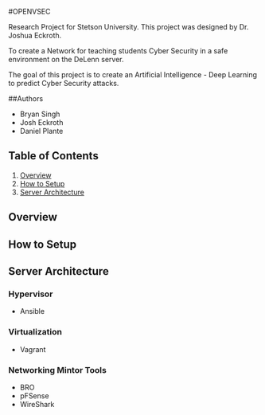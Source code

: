 #OPENVSEC

Research Project for Stetson University. This project was designed by Dr. Joshua Eckroth. 

To create a Network for teaching students Cyber Security in a safe environment on the DeLenn server. 

The goal of this project is to create an Artificial Intelligence - Deep Learning to predict Cyber Security attacks.

##Authors
* Bryan Singh
* Josh Eckroth
* Daniel Plante

## Table of Contents
1. [Overview](#overview)
2. [How to Setup](#setup)
3. [Server Architecture](#Server-Architecture)


## Overview

## How to Setup

## Server Architecture

### Hypervisor
* Ansible


### Virtualization
* Vagrant

### Networking Mintor Tools
* BRO
* pFSense
* WireShark

